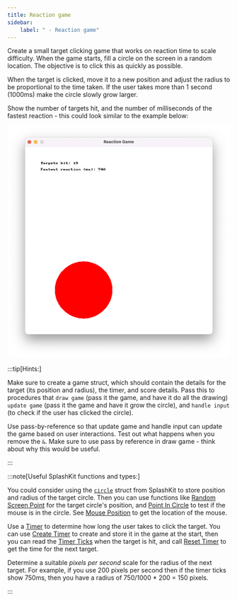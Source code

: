 ```yaml
---
title: Reaction game
sidebar:
    label: " - Reaction game"
---
```


Create a small target clicking game that works on reaction time to scale difficulty. When the game starts, fill a circle on the screen in a random location. The objective is to click this as quickly as possible.

When the target is clicked, move it to a new position and adjust the radius to be proportional to the time taken. If the user takes more than 1 second (1000ms) make the circle slowly grow larger.

Show the number of targets hit, and the number of milliseconds of the fastest reaction - this could look similar to the example below:

![Image of SplashKit window with a small Red circle and text for the number of targets hit and the fastest reaction time in milliseconds](./images/reaction-game.png)

:::tip[Hints:]

Make sure to create a game struct, which should contain the details for the target (its position and radius), the timer, and score details. Pass this to procedures that `draw game` (pass it the game, and have it do all the drawing) `update game` (pass it the game and have it grow the circle), and `handle input` (to check if the user has clicked the circle).

Use pass-by-reference so that update game and handle input can update the game based on user interactions. Test out what happens when you remove the `&`. Make sure to use pass by reference in draw game - think about why this would be useful.

:::

:::note[Useful SplashKit functions and types:]

You could consider using the [`circle`](https://splashkit.io/api/types/#point-2d) struct from SplashKit to store position and radius of the target circle. Then you can use functions like [Random Screen Point](https://splashkit.io/api/geometry/#random-screen-point) for the target circle's position, and [Point In Circle](https://splashkit.io/api/geometry/#point-in-circle) to test if the mouse is in the circle. See [Mouse Position](https://splashkit.io/api/input/#mouse-position) to get the location of the mouse.

Use a [Timer](https://splashkit.io/api/timers/#timer) to determine how long the user takes to click the target. You can use [Create Timer](https://splashkit.io/api/timers/#create-timer) to create and store it in the game at the start, then you can read the [Timer Ticks](https://splashkit.io/api/timers/#timer-ticks) when the target is hit, and call [Reset Timer](https://splashkit.io/api/timers/#reset-timer) to get the time for the next target.

Determine a suitable *pixels per second* scale for the radius of the next target. For example, if you use 200 pixels per second then if the timer ticks show 750ms, then you have a radius of 750/1000 * 200 = 150 pixels.

:::
